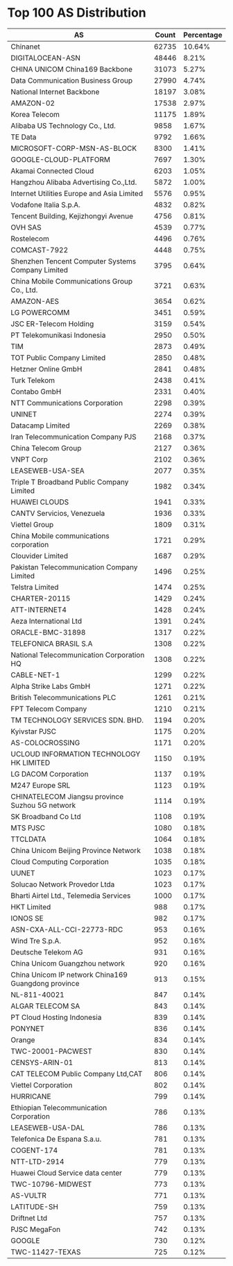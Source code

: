# Top 100 AS Distribution
| AS | Count | Percentage |
|----|----|----|
| Chinanet | 62735 | 10.64% |
| DIGITALOCEAN-ASN | 48446 | 8.21% |
| CHINA UNICOM China169 Backbone | 31073 | 5.27% |
| Data Communication Business Group | 27990 | 4.74% |
| National Internet Backbone | 18197 | 3.08% |
| AMAZON-02 | 17538 | 2.97% |
| Korea Telecom | 11175 | 1.89% |
| Alibaba US Technology Co., Ltd. | 9858 | 1.67% |
| TE Data | 9792 | 1.66% |
| MICROSOFT-CORP-MSN-AS-BLOCK | 8300 | 1.41% |
| GOOGLE-CLOUD-PLATFORM | 7697 | 1.30% |
| Akamai Connected Cloud | 6203 | 1.05% |
| Hangzhou Alibaba Advertising Co.,Ltd. | 5872 | 1.00% |
| Internet Utilities Europe and Asia Limited | 5576 | 0.95% |
| Vodafone Italia S.p.A. | 4832 | 0.82% |
| Tencent Building, Kejizhongyi Avenue | 4756 | 0.81% |
| OVH SAS | 4539 | 0.77% |
| Rostelecom | 4496 | 0.76% |
| COMCAST-7922 | 4448 | 0.75% |
| Shenzhen Tencent Computer Systems Company Limited | 3795 | 0.64% |
| China Mobile Communications Group Co., Ltd. | 3721 | 0.63% |
| AMAZON-AES | 3654 | 0.62% |
| LG POWERCOMM | 3451 | 0.59% |
| JSC ER-Telecom Holding | 3159 | 0.54% |
| PT Telekomunikasi Indonesia | 2950 | 0.50% |
| TIM | 2873 | 0.49% |
| TOT Public Company Limited | 2850 | 0.48% |
| Hetzner Online GmbH | 2841 | 0.48% |
| Turk Telekom | 2438 | 0.41% |
| Contabo GmbH | 2331 | 0.40% |
| NTT Communications Corporation | 2298 | 0.39% |
| UNINET | 2274 | 0.39% |
| Datacamp Limited | 2269 | 0.38% |
| Iran Telecommunication Company PJS | 2168 | 0.37% |
| China Telecom Group | 2127 | 0.36% |
| VNPT Corp | 2102 | 0.36% |
| LEASEWEB-USA-SEA | 2077 | 0.35% |
| Triple T Broadband Public Company Limited | 1982 | 0.34% |
| HUAWEI CLOUDS | 1941 | 0.33% |
| CANTV Servicios, Venezuela | 1936 | 0.33% |
| Viettel Group | 1809 | 0.31% |
| China Mobile communications corporation | 1721 | 0.29% |
| Clouvider Limited | 1687 | 0.29% |
| Pakistan Telecommunication Company Limited | 1496 | 0.25% |
| Telstra Limited | 1474 | 0.25% |
| CHARTER-20115 | 1429 | 0.24% |
| ATT-INTERNET4 | 1428 | 0.24% |
| Aeza International Ltd | 1391 | 0.24% |
| ORACLE-BMC-31898 | 1317 | 0.22% |
| TELEFONICA BRASIL S.A | 1308 | 0.22% |
| National Telecommunication Corporation HQ | 1308 | 0.22% |
| CABLE-NET-1 | 1299 | 0.22% |
| Alpha Strike Labs GmbH | 1271 | 0.22% |
| British Telecommunications PLC | 1261 | 0.21% |
| FPT Telecom Company | 1210 | 0.21% |
| TM TECHNOLOGY SERVICES SDN. BHD. | 1194 | 0.20% |
| Kyivstar PJSC | 1175 | 0.20% |
| AS-COLOCROSSING | 1171 | 0.20% |
| UCLOUD INFORMATION TECHNOLOGY HK LIMITED | 1150 | 0.19% |
| LG DACOM Corporation | 1137 | 0.19% |
| M247 Europe SRL | 1123 | 0.19% |
| CHINATELECOM Jiangsu province Suzhou 5G network | 1114 | 0.19% |
| SK Broadband Co Ltd | 1108 | 0.19% |
| MTS PJSC | 1080 | 0.18% |
| TTCLDATA | 1064 | 0.18% |
| China Unicom Beijing Province Network | 1038 | 0.18% |
| Cloud Computing Corporation | 1035 | 0.18% |
| UUNET | 1023 | 0.17% |
| Solucao Network Provedor Ltda | 1023 | 0.17% |
| Bharti Airtel Ltd., Telemedia Services | 1000 | 0.17% |
| HKT Limited | 988 | 0.17% |
| IONOS SE | 982 | 0.17% |
| ASN-CXA-ALL-CCI-22773-RDC | 953 | 0.16% |
| Wind Tre S.p.A. | 952 | 0.16% |
| Deutsche Telekom AG | 931 | 0.16% |
| China Unicom Guangzhou network | 920 | 0.16% |
| China Unicom IP network China169 Guangdong province | 913 | 0.15% |
| NL-811-40021 | 847 | 0.14% |
| ALGAR TELECOM SA | 843 | 0.14% |
| PT Cloud Hosting Indonesia | 839 | 0.14% |
| PONYNET | 836 | 0.14% |
| Orange | 834 | 0.14% |
| TWC-20001-PACWEST | 830 | 0.14% |
| CENSYS-ARIN-01 | 813 | 0.14% |
| CAT TELECOM Public Company Ltd,CAT | 806 | 0.14% |
| Viettel Corporation | 802 | 0.14% |
| HURRICANE | 799 | 0.14% |
| Ethiopian Telecommunication Corporation | 786 | 0.13% |
| LEASEWEB-USA-DAL | 786 | 0.13% |
| Telefonica De Espana S.a.u. | 781 | 0.13% |
| COGENT-174 | 781 | 0.13% |
| NTT-LTD-2914 | 779 | 0.13% |
| Huawei Cloud Service data center | 779 | 0.13% |
| TWC-10796-MIDWEST | 773 | 0.13% |
| AS-VULTR | 771 | 0.13% |
| LATITUDE-SH | 759 | 0.13% |
| Driftnet Ltd | 757 | 0.13% |
| PJSC MegaFon | 742 | 0.13% |
| GOOGLE | 730 | 0.12% |
| TWC-11427-TEXAS | 725 | 0.12% |
